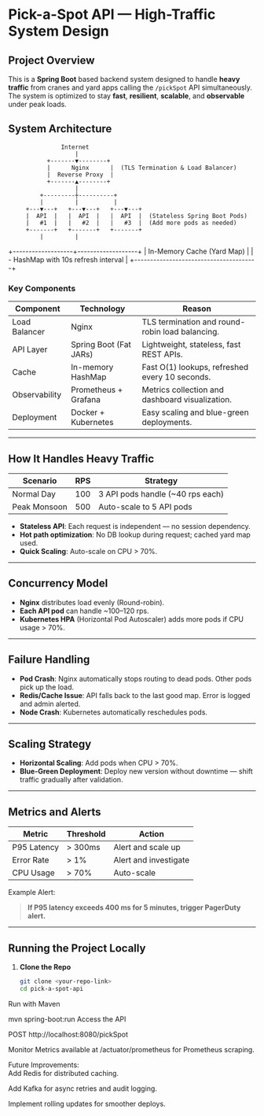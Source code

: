 # Pick-a-Spot API — High-Traffic System Design

## Project Overview
This is a **Spring Boot** based backend system designed to handle **heavy traffic** from cranes and yard apps calling the `/pickSpot` API simultaneously.  
The system is optimized to stay **fast**, **resilient**, **scalable**, and **observable** under peak loads.

## System Architecture
                   Internet
                       |
               +-------▼--------+
               |      Nginx      |  (TLS Termination & Load Balancer)
               |  Reverse Proxy  |
               +-------▲--------+
                       |
             +---------┼----------+
             |         |          |
         +---▼---+   +---▼---+   +---▼---+
         |  API  |   |  API  |   |  API  |  (Stateless Spring Boot Pods)
         |   #1  |   |   #2  |   |   #3  |  (Add more pods as needed)
         +-------+   +-------+   +-------+
             |         |
   +-------------------+-------------------+
   |      In-Memory Cache (Yard Map)       |
   |   - HashMap with 10s refresh interval  |
   +---------------------------------------+

### Key Components
| Component             | Technology                     | Reason                                           |
|------------------------|---------------------------------|--------------------------------------------------|
| Load Balancer          | Nginx                           | TLS termination and round-robin load balancing.  |
| API Layer              | Spring Boot (Fat JARs)          | Lightweight, stateless, fast REST APIs.          |
| Cache                  | In-memory HashMap               | Fast O(1) lookups, refreshed every 10 seconds.   |
| Observability          | Prometheus + Grafana            | Metrics collection and dashboard visualization. |
| Deployment             | Docker + Kubernetes             | Easy scaling and blue-green deployments.         |

---

## How It Handles Heavy Traffic

| Scenario         | RPS  | Strategy |
|------------------|------|----------|
| Normal Day       | 100  | 3 API pods handle (~40 rps each) |
| Peak Monsoon     | 500  | Auto-scale to 5 API pods |

- **Stateless API**: Each request is independent — no session dependency.
- **Hot path optimization**: No DB lookup during request; cached yard map used.
- **Quick Scaling**: Auto-scale on CPU > 70%.

---

## Concurrency Model

- **Nginx** distributes load evenly (Round-robin).
- **Each API pod** can handle ~100–120 rps.
- **Kubernetes HPA** (Horizontal Pod Autoscaler) adds more pods if CPU usage > 70%.

---

## Failure Handling

- **Pod Crash**: Nginx automatically stops routing to dead pods. Other pods pick up the load.
- **Redis/Cache Issue**: API falls back to the last good map. Error is logged and admin alerted.
- **Node Crash**: Kubernetes automatically reschedules pods.

---

## Scaling Strategy

- **Horizontal Scaling**: Add pods when CPU > 70%.
- **Blue-Green Deployment**: Deploy new version without downtime — shift traffic gradually after validation.

---

## Metrics and Alerts

| Metric | Threshold | Action |
|--------|-----------|--------|
| P95 Latency | > 300ms | Alert and scale up |
| Error Rate | > 1% | Alert and investigate |
| CPU Usage | > 70% | Auto-scale |

Example Alert:  
> **If P95 latency exceeds 400 ms for 5 minutes, trigger PagerDuty alert.**

---

## Running the Project Locally

1. **Clone the Repo**  
   ```bash
   git clone <your-repo-link>
   cd pick-a-spot-api
Run with Maven

mvn spring-boot:run
Access the API

POST http://localhost:8080/pickSpot

Monitor
Metrics available at /actuator/prometheus for Prometheus scraping.

Future Improvements:   
Add Redis for distributed caching.

Add Kafka for async retries and audit logging.

Implement rolling updates for smoother deploys.



